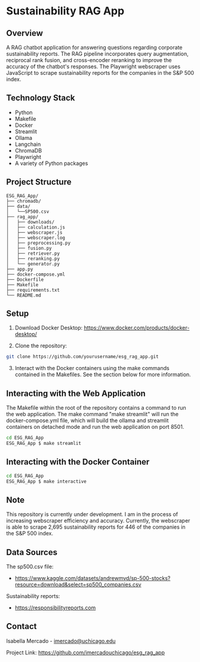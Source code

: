 # Sustainability RAG App

## Overview

A RAG chatbot application for answering questions regarding corporate sustainability reports. The RAG pipeline incorporates query augmentation, reciprocal rank fusion, and cross-encoder reranking to improve the accuracy of the chatbot's responses. The Playwright webscraper uses JavaScript to scrape sustainability reports for the companies in the S&P 500 index.

## Technology Stack
- Python
- Makefile
- Docker
- Streamlit
- Ollama
- Langchain
- ChromaDB
- Playwright
- A variety of Python packages

## Project Structure
```
ESG_RAG_App/
├── chromadb/
├── data/
│   └──SP500.csv
├── rag_app/
│   ├── downloads/
│   ├── calculation.js
│   ├── webscraper.js
│   ├── webscraper.log
│   ├── preprocessing.py
│   ├── fusion.py
│   ├── retriever.py
│   ├── reranking.py
│   └── generator.py
├── app.py
├── docker-compose.yml
├── Dockerfile
├── Makefile
├── requirements.txt
└── README.md
```

## Setup

1. Download Docker Desktop: https://www.docker.com/products/docker-desktop/

2. Clone the repository:

```bash
git clone https://github.com/yourusername/esg_rag_app.git
```

3. Interact with the Docker containers using the make commands contained in the Makefiles. See the section below for more information.

## Interacting with the Web Application
The Makefile within the root of the repository contains a command to run the web application. The make command "make streamlit" will run the docker-compose.yml file, which will build the ollama and streamlit containers on detached mode and run the web application on port 8501.

```bash
cd ESG_RAG_App
ESG_RAG_App $ make streamlit
```

## Interacting with the Docker Container

```bash
cd ESG_RAG_App
ESG_RAG_App $ make interactive
```

## Note

This repository is currently under development. I am in the process of increasing webscraper efficiency and accuracy. Currently, the webscraper is able to scrape 2,695 sustainability reports for 446 of the companies in the S&P 500 index.

## Data Sources
The sp500.csv file: 

- https://www.kaggle.com/datasets/andrewmvd/sp-500-stocks?resource=download&select=sp500_companies.csv

Sustainability reports:

- https://responsibilityreports.com

## Contact
Isabella Mercado - imercado@uchicago.edu

Project Link: https://github.com/imercadouchicago/esg_rag_app